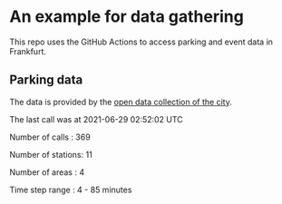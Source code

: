 # An example for data gathering

This repo uses the GitHub Actions to access parking and event data in Frankfurt.

## Parking data
The data is provided by the [open data collection of the city](https://www.offenedaten.frankfurt.de/).

The last call was at 2021-06-29 02:52:02 UTC

Number of calls   : 369

Number of stations:  11

Number of areas   :   4

Time step range   :   4 -  85 minutes

